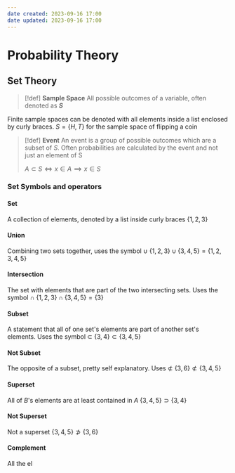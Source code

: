 ```yaml
---
date created: 2023-09-16 17:00
date updated: 2023-09-16 17:00
---
```


# Probability Theory

## Set Theory

> [!def]
> **Sample Space**
> All possible outcomes of a variable, often denoted as **$S$**

Finite sample spaces can be denoted with all elements inside a list enclosed by curly braces.
$S=\{H,T\}$ for the sample space of flipping a coin

> [!def]
> **Event**
> An event is a group of possible outcomes which are a subset of $S$. Often probabilities are calculated by the event and not just an element of S
> 
> $A\subset S\iff x\in A \implies x\in S$

### Set Symbols and operators
#### Set
A collection of elements, denoted by a list inside curly braces
$\{1, 2, 3\}$

#### Union
Combining two sets together, uses the symbol $\cup$
$\{1,2,3\}\cup\{3,4,5\}=\{1,2,3,4,5\}$

#### Intersection
The set with elements that are part of the two intersecting sets. Uses the symbol $\cap$
$\{1,2,3\}\cap\{3,4,5\}=\{3\}$

#### Subset
A statement that all of one set's elements are part of another set's elements. Uses the symbol $\subset$
$\{3,4\}\subset\{3,4,5\}$

#### Not Subset
The opposite of a subset, pretty self explanatory. Uses $\not\subset$
$\{3,6\}\not\subset\{3,4,5\}$

#### Superset
All of $B$'s elements are at least contained in $A$
$\{3,4,5\}\supset\{3,4\}$

#### Not Superset
Not a superset
$\{3,4,5\}\not\supset\{3,6\}$

#### Complement
All the el